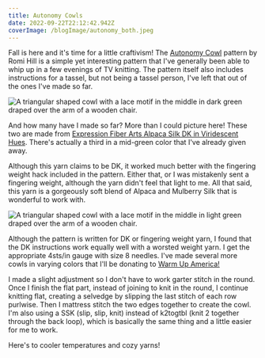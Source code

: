 ```yaml
---
title: Autonomy Cowls
date: 2022-09-22T22:12:42.942Z
coverImage: /blogImage/autonomy_both.jpeg
---
```

Fall is here and it's time for a little craftivism! The [Autonomy Cowl](https://designsbyromi.com/product/autonomy/) pattern by Romi Hill is a simple yet interesting pattern that I've generally been able to whip up in a few evenings of TV knitting. The pattern itself also includes instructions for a tassel, but not being a tassel person, I've left that out of the ones I've made so far.

![A triangular shaped cowl with a lace motif in the middle in dark green draped over the arm of a wooden chair.](/blogImage/autonomy_dark.jpeg "Dark Green Autonomy Cowl")

And how many have I made so far? More than I could picture here! These two are made from [Expression Fiber Arts Alpaca Silk DK in Viridescent Hues](https://www.expressionfiberarts.com/categories/dk/alpaca-silk-dk.html). There's actually a third in a mid-green color that I've already given away.

Although this yarn claims to be DK, it worked much better with the fingering weight hack included in the pattern. Either that, or I was mistakenly sent a fingering weight, although the yarn didn't feel that light to me. All that said, this yarn is a gorgeously soft blend of Alpaca and Mulberry Silk that is wonderful to work with. 

![A triangular shaped cowl with a lace motif in the middle in light green draped over the arm of a wooden chair.](/blogImage/autonomy_light.jpeg "Light Green Autonomy Cowl")

Although the pattern is written for DK or fingering weight yarn, I found that the DK instructions work equally well with a worsted weight yarn. I get the appropriate 4sts/in gauge with size 8 needles. I've made several more cowls in varying colors that I'll be donating to [Warm Up America!](https://www.warmupamerica.org)

I made a slight adjustment so I don't have to work garter stitch in the round. Once I finish the flat part, instead of joining to knit in the round, I continue knitting flat, creating a selvedge by slipping the last stitch of each row purlwise. Then I mattress stitch the two edges together to create the cowl. I'm also using a SSK (slip, slip, knit) instead of k2togtbl (knit 2 together through the back loop), which is basically the same thing and a little easier for me to work. 

Here's to cooler temperatures and cozy yarns!